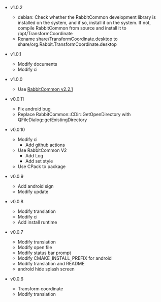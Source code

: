 - v1.0.2
  - debian: Check whether the RabbitCommon development library
    is installed on the system, and if so, install it on the system.
    If not, compile RabbitCommon from source
    and install it to /opt/TransformCoordinate
  - Rename share/TransformCoordinate.desktop to share/org.Rabbit.TransformCoordinate.desktop

- v1.0.1
  - Modify documents
  - Modify ci

- v1.0.0
  - Use [RabbitCommon v2.2.1](https://github.com/KangLin/RabbitCommon/releases/tag/v2.2.1)

- v0.0.11
  + Fix android bug
  + Replace RabbitCommon::CDir::GetOpenDirectory with QFileDialog::getExistingDirectory

- v0.0.10
  + Modify ci
    + Add github actions
  + Use RabbitCommon V2
    + Add Log
    + Add set style
  + Use CPack to package

- v0.0.9
  + Add android sign
  + Modify update

- v0.0.8
  + Modify translation
  + Modify ci
  + Add install runtime

- v0.0.7
  + Modify translation
  + Modify open file
  + Modify status bar prompt
  + Modify CMAKE_INSTALL_PREFIX for android
  + Modify translation and README
  + android hide splash screen

- v0.0.6
  + Transform coordinate
  + Modify translation
